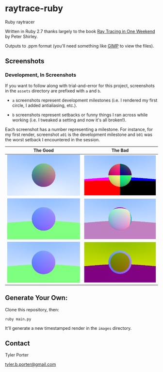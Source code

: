 # raytrace-ruby

Ruby raytracer

Written in Ruby 2.7 thanks largely to the book [Ray Tracing in One Weekend](https://raytracing.github.io/books/RayTracingInOneWeekend.html) by Peter Shirley.

Outputs to .ppm format (you'll need something like [GIMP](https://www.gimp.org/) to view the files).

## Screenshots

### Development, In Screenshots

If you want to follow along with trial-and-error for this project, screenshots in the `assets` directory are prefixed with `a` and `b`. 

* `a` screenshots represent development milestones (i.e. I rendered my first circle, I added antialiasing, etc.). 

* `b` screenshots represent setbacks or funny things I ran across while working (i.e. I tweaked a setting and now it's all broken!).

Each screenshot has a number representing a milestone. For instance, for my first render, screenshot `a01` is the development milestone and `b01` was the worst setback I encountered in the session.

The Good | The Bad
:-------:|:------:
![Surface Normals of a Sphere](assets/a01_surface_normals.png) | ![Rendering Color](assets/b01_color_mistakes.png)
![Rendering the World](assets/a02_world_rendering.png) | ![Rendering Color 2](assets/b02_color_mistakes2.png)
![Antialiasing](assets/a03_antialiased_100_per_px.png) | ![Antialiasing Error](assets/b03_antialiasing_error.png)


## Generate Your Own:

Clone this repository, then:

```shell
ruby main.py
```

It'll generate a new timestamped render in the `images` directory.

## Contact

Tyler Porter

tyler.b.porter@gmail.com